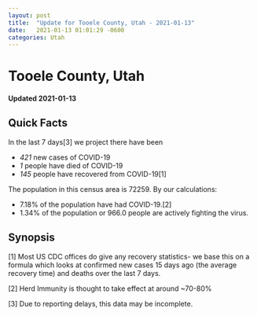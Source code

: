 ```yaml
---
layout: post
title:  "Update for Tooele County, Utah - 2021-01-13"
date:   2021-01-13 01:01:29 -0600
categories: Utah
---
```


# Tooele County, Utah
#### Updated 2021-01-13

## Quick Facts

In the last 7 days[3] we project there have been
- *421* new cases of COVID-19
- *1* people have died of COVID-19
- *145* people have recovered from COVID-19[1]

The population in this census area is 72259. By our calculations:
- 7.18% of the population have had COVID-19.[2]
- 1.34% of the population or 966.0 people are actively fighting the virus.

## Synopsis




[1] Most US CDC offices do give any recovery statistics- we base this on a formula which looks at confirmed new cases
15 days ago (the average recovery time) and deaths over the last 7 days.

[2] Herd Immunity is thought to take effect at around ~70-80%

[3] Due to reporting delays, this data may be incomplete.
 
    